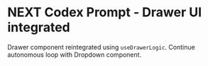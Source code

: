 # NEXT Codex Prompt - Drawer UI integrated

Drawer component reintegrated using `useDrawerLogic`. Continue autonomous loop with Dropdown component.
